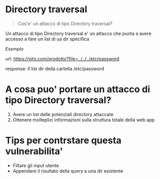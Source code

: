 # Directory traversal

> Cos'e' un attacco di tipo Directory traversal?

Un attacco di tipo Directory traversal e' un attacco che punta a avere accesso a fare un list di ua dir specifica

*Esempio*

url: https://sito.com/prodotto?file=../../../etc/password

response: 
Il list dir della cartella /etc/password

# A cosa puo' portare un attacco di tipo Directory traversal? 
1. Avere un list delle potenziali directory attaccate
2. Ottenere molteplici informazioni sulla struttura totale della web app


# Tips per contrstare questa vulnerabilita'
- Filtare gli input utente
- Appendare il risultato della query a una dir esistente
 